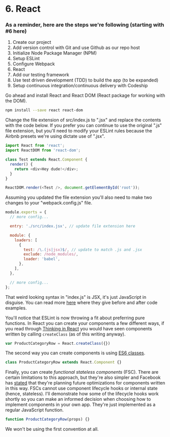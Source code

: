 # 6. React

### As a reminder, here are the steps we're following (starting with #6 here)
1. Create our project
2. Add version control with Git and use Github as our repo host
3. Initialize Node Package Manager (NPM)
4. Setup ESLint
5. Configure Webpack
6. React
7. Add our testing framework
8. Use test driven development (TDD) to build the app (to be expanded)
9. Setup continuous integration/continuous delivery with Codeship

Go ahead and install React and React DOM (React package for working with the DOM).

```bash
npm install --save react react-dom
```

Change the file extension of src/index.js to ".jsx" and replace the contents with the code below.  If you prefer you can continue to use the original ".js" file extension, but you'll need to modify your ESLint rules because the Airbnb presets we're using dictate use of ".jsx".

```javascript
import React from 'react';
import ReactDOM from 'react-dom';

class Test extends React.Component {
  render() {
    return <div>Hey dude!</div>;
  }
}

ReactDOM.render(<Test />, document.getElementById('root'));

```

Assuming you updated the file extension you'll also need to make two changes to your "webpack.config.js" file.

```javascript
module.exports = {
  // more config...

  entry: './src/index.jsx', // update file extension here

  module: {
    loaders: [
      {
        test: /\.(js|jsx)$/, // update to match .js and .jsx
        exclude: /node_modules/,
        loader: 'babel',
      },
    ],
  },

  // more config...
};
```

That weird looking syntax in "index.js" is JSX, it's just JavaScript in disguise.  You can read more [here](https://facebook.github.io/react/docs/jsx-in-depth.html) where they give before and after code examples.

You'll notice that ESLint is now throwing a fit about preferring pure functions.  In React you can create your components a few different ways, if you read through [Thinking in React](https://facebook.github.io/react/docs/thinking-in-react.html) you would have seen components written by calling `createClass` (as of this writing anyway).  

```javascript
var ProductCategoryRow = React.createClass({})
```

The second way you can create components is using [ES6 classes](https://developer.mozilla.org/en-US/docs/Web/JavaScript/Reference/Classes).

```javascript
class ProductCategoryRow extends React.Component {}
```

Finally, you can create *functional stateless components* (FSC).  There are certain limitations to this approach, but they're also simpler and Facebook has [stated](https://github.com/facebook/react/issues/5677) that they're planning future optimizations for components written in this way.  FSCs cannot use component lifecycle hooks or internal state (hence, stateless).  I'll demonstrate how some of the lifecycle hooks work shortly so you can make an informed decision when choosing how to implement components in your own app.  They're just implemented as a regular JavaScript function.

```javascript
function ProductCategoryRow(props) {}
```

We won't be using the first convention at all.

